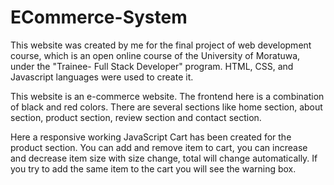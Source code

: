 # ECommerce-System
This website was created by me for the final project of web development course, which is an open online course of the University of Moratuwa, under the "Trainee- Full Stack Developer" program. HTML, CSS, and Javascript languages were used to create it.

This website is an e-commerce website. The frontend here is a combination of black and red colors. There are several sections like home section, about section, product section, review section and contact section.

Here a responsive working JavaScript Cart has been created for the product section. You can add and remove item to cart, you can increase and decrease item size with size change, total will change automatically. If you try to add the same item to the cart you will see the warning box.
